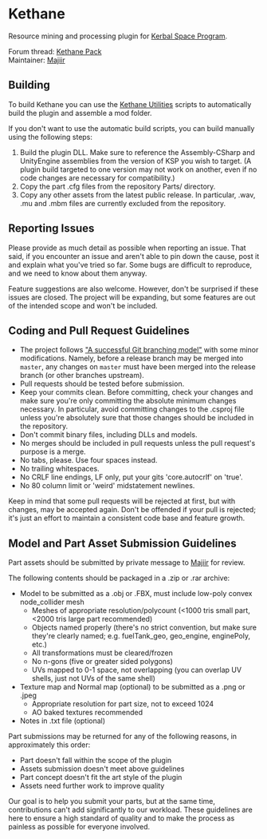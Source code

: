 ﻿Kethane
=======

Resource mining and processing plugin for [Kerbal Space Program](http://www.kerbalspaceprogram.com/).

Forum thread: [Kethane Pack](http://forum.kerbalspaceprogram.com/showthread.php/23979-Kethane-Pack)  
Maintainer: [Majiir](http://forum.kerbalspaceprogram.com/member.php/7556-Majiir)

Building
--------

To build Kethane you can use the [Kethane Utilities](https://github.com/LaylConway/KethaneUtilities) scripts to automatically build the plugin and assemble a mod folder.

If you don't want to use the automatic build scripts, you can build manually using the following steps:

1. Build the plugin DLL. Make sure to reference the Assembly-CSharp and UnityEngine assemblies from the version of KSP you wish to target. (A plugin build targeted to one version may not work on another, even if no code changes are necessary for compatibility.)
2. Copy the part .cfg files from the repository Parts/ directory.
3. Copy any other assets from the latest public release. In particular, .wav, .mu and .mbm files are currently excluded from the repository.

Reporting Issues
----------------

Please provide as much detail as possible when reporting an issue. That said, if you encounter an issue and aren't able to pin down the cause, post it and explain what you've tried so far. Some bugs are difficult to reproduce, and we need to know about them anyway.

Feature suggestions are also welcome. However, don't be surprised if these issues are closed. The project will be expanding, but some features are out of the intended scope and won't be included.

Coding and Pull Request Guidelines
----------------------------------

- The project follows ["A successful Git branching model"](http://nvie.com/posts/a-successful-git-branching-model/) with some minor modifications. Namely, before a release branch may be merged into `master`, any changes on `master` must have been merged into the release branch (or other branches upstream).
- Pull requests should be tested before submission.
- Keep your commits clean. Before committing, check your changes and make sure you're only committing the absolute minimum changes necessary. In particular, avoid committing changes to the .csproj file unless you're absolutely sure that those changes should be included in the repository.
- Don't commit binary files, including DLLs and models.
- No merges should be included in pull requests unless the pull request's purpose is a merge.
- No tabs, please. Use four spaces instead.
- No trailing whitespaces.
- No CRLF line endings, LF only, put your gits 'core.autocrlf' on 'true'.
- No 80 column limit or 'weird' midstatement newlines.

Keep in mind that some pull requests will be rejected at first, but with changes, may be accepted again. Don't be offended if your pull is rejected; it's just an effort to maintain a consistent code base and feature growth.

Model and Part Asset Submission Guidelines
------------------------------------------

Part assets should be submitted by private message to [Majiir](http://forum.kerbalspaceprogram.com/member.php/7556-Majiir) for review.

The following contents should be packaged in a .zip or .rar archive:

- Model to be submitted as a .obj or .FBX, must include low-poly convex node_collider mesh
    - Meshes of appropriate resolution/polycount (<1000 tris small part, <2000 tris large part recommended)
    - Objects named properly (there's no strict convention, but make sure they're clearly named; e.g. fuelTank_geo, geo_engine, enginePoly, etc.)
    - All transformations must be cleared/frozen
    - No n-gons (five or greater sided polygons)
    - UVs mapped to 0-1 space, not overlapping (you can overlap UV shells, just not UVs of the same shell)
- Texture map and Normal map (optional) to be submitted as a .png or .jpeg
    - Appropriate resolution for part size, not to exceed 1024
    - AO baked textures recommended
- Notes in .txt file (optional)

Part submissions may be returned for any of the following reasons, in approximately this order:

- Part doesn't fall within the scope of the plugin
- Assets submission doesn't meet above guidelines
- Part concept doesn't fit the art style of the plugin
- Assets need further work to improve quality

Our goal is to help you submit your parts, but at the same time, contributions can't add significantly to our workload. These guidelines are here to ensure a high standard of quality and to make the process as painless as possible for everyone involved.